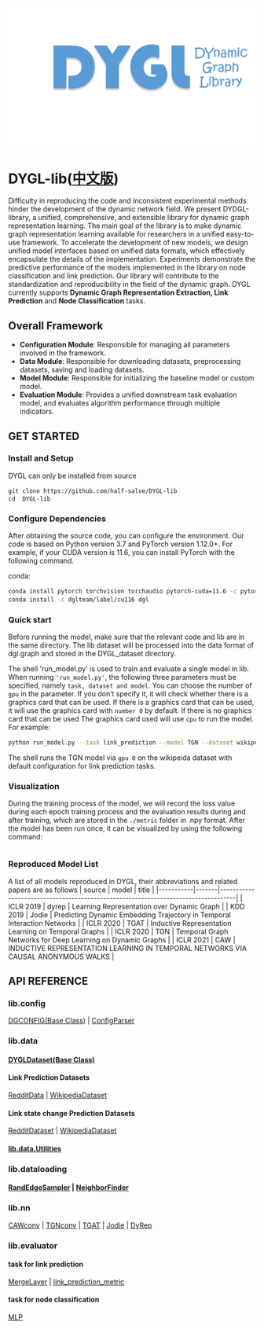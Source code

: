 ![](./doc/figure_logo.png)
#  DYGL-lib([中文版](./readme_zh.md))
Difficulty in reproducing the code and inconsistent experimental methods hinder the development of the dynamic network field. We present DYDGL-library, a unified, comprehensive, and extensible library for dynamic graph representation learning. The main goal of the library is to make dynamic graph representation learning available for researchers in a unified easy-to-use framework. To accelerate the development of new models, we design unified model interfaces based on unified data formats, which effectively encapsulate the details of the implementation. Experiments demonstrate the predictive performance of the models implemented in the library on node classification and link prediction. Our library will contribute to the standardization and reproducibility in the field of the dynamic graph.
DYGL currently supports **Dynamic Graph Representation Extraction, Link Prediction** and **Node Classification** tasks.

## Overall Framework

* **Configuration Module**: Responsible for managing all parameters involved in the framework.
* **Data Module**: Responsible for downloading datasets, preprocessing datasets, saving and loading datasets.
* **Model Module**: Responsible for initializing the baseline model or custom model.
* **Evaluation Module**: Provides a unified downstream task evaluation model, and evaluates algorithm performance through multiple indicators.

## GET STARTED

### Install and Setup

DYGL can only be installed from source

```shell
git clone https://github.com/half-salve/DYGL-lib
cd  DYGL-lib
```

### Configure Dependencies
After obtaining the source code, you can configure the environment.
Our code is based on Python version 3.7 and PyTorch version 1.12.0+. For example, if your CUDA version is 11.6, you can install PyTorch with the following command.

conda:
```sh
conda install pytorch torchvision torchaudio pytorch-cuda=11.6 -c pytorch -c nvidia
conda install -c dglteam/label/cu116 dgl
```

### Quick start

Before running the model, make sure that the relevant code and lib are in the same directory. The lib dataset will be processed into the data format of dgl.graph and stored in the DYGL_dataset directory.

The shell 'run_model.py' is used to train and evaluate a single model in lib. When running `'run_model.py'`, the following three parameters must be specified, namely
`task, dataset and model`. You can choose the number of `gpu` in the parameter. If you don’t specify it, it will check whether there is a graphics card that can be used. If there is a graphics card that can be used, it will use the graphics card with `number 0` by default. If there is no graphics card that can be used The graphics card used will use `cpu` to run the model. For example:

```sh
python run_model.py --task link_prediction --model TGN --dataset wikipedia --gpu 0
```

The shell runs the TGN model via `gpu 0` on the wikipeida dataset with default configuration for link prediction tasks.

### Visualization

During the training process of the model, we will record the loss value during each epoch training process and the evaluation results during and after training, which are stored in the `./metric` folder in .npy format.
After the model has been run once, it can be visualized by using the following command:

```sh

```

### Reproduced Model List

A list of all models reproduced in DYGL, their abbreviations and related papers are as follows
| source    | model | title                                                                             |
|-----------|-------|-----------------------------------------------------------------------------------|
| ICLR 2019 | dyrep | Learning Representation over Dynamic Graph                                        |
| KDD 2019  | Jodie | Predicting Dynamic Embedding Trajectory in Temporal Interaction Networks          |
| ICLR 2020 | TGAT  | Inductive Representation Learning on Temporal Graphs                              |
| ICLR 2020 | TGN   | Temporal Graph Networks for Deep Learning on Dynamic Graphs                       |
| ICLR 2021 | CAW   | INDUCTIVE REPRESENTATION LEARNING IN TEMPORAL NETWORKS VIA CAUSAL ANONYMOUS WALKS |


## API REFERENCE

### lib.config

[DGCONFIG(Base Class)](./doc/config/ConfigParser.md) | [ConfigParser](./doc/config/ConfigParser.md)

### lib.data

#### [DYGLDataset(Base Class)](./doc/data/Base_class.md)

#### Link Prediction Datasets

[RedditData](./doc/data/Reddit.md) | [WikipediaDataset](./doc/data/wikipedia.md)

#### Link state change Prediction Datasets

[RedditDataset](./doc/data/Reddit.md) | [WikipediaDataset](./doc/data/wikipedia.md)

#### [lib.data.Utilities](./doc/data/data.utils.md)

### lib.dataloading

#### [RandEdgeSampler](./doc/dataloading/RandEdgeSampler.md) | [NeighborFinder](./doc/dataloading/NeighborFinder.md)

### lib.nn

[CAWconv](./doc/nn/CAWConv.md) | [TGNconv](./doc/nn/TGNConv.md) | [TGAT](./doc/nn/TGATConv.md) | [Jodie](./doc/nn/JodieConv.md) | [DyRep](./doc/nn/derep.md)

### lib.evaluator

#### task for link prediction

[MergeLayer](./doc/evalution/edge_aggregation.md) | [link_prediction_metric](./doc/evalution/edge_aggregation.md)

#### task for node classification

[MLP](./doc/evalution/node_class.md)
